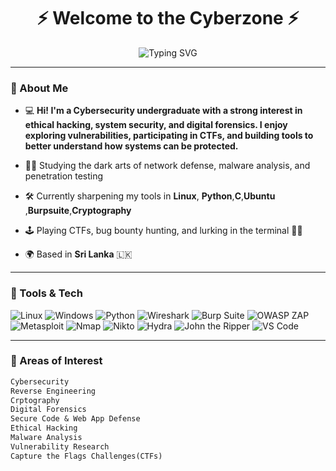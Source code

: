<h1 align="center">
  ⚡ Welcome to the Cyberzone ⚡
</h1>
<p align="center">
  <img src="https://readme-typing-svg.demolab.com?font=Fira+Code&duration=4000&pause=1000&center=true&vCenter=true&width=600&lines=Suhas+RB+%7C+Cybersecurity+Undergraduate;Ethical+Hacker+in+Training;Exploring+the+Digital+Underground;Securing+Tomorrow's+Web+Today" alt="Typing SVG" />
</p>


---

### 🧠 About Me

- 💻 **Hi! I'm a Cybersecurity undergraduate with a strong interest in ethical hacking, system security, and digital forensics. I enjoy exploring vulnerabilities, participating in CTFs, and building tools to better understand how systems can be protected.**

- 🧑‍💻 Studying the dark arts of network defense, malware analysis, and penetration testing  
- 🛠 Currently sharpening my tools in **Linux**, **Python**,**C**,**Ubuntu** ,**Burpsuite**,**Cryptography**
- 🕹 Playing CTFs, bug bounty hunting, and lurking in the terminal 👨‍🎤
- 🌍 Based in **Sri Lanka** 🇱🇰

---

### 🧰 Tools & Tech

![Linux](https://img.shields.io/badge/Linux-FCC624?style=flat&logo=linux&logoColor=black)
![Windows](https://img.shields.io/badge/Windows-0078D6?style=flat&logo=windows&logoColor=white)
![Python](https://img.shields.io/badge/Python-3776AB?style=flat&logo=python&logoColor=white)
![Wireshark](https://img.shields.io/badge/Wireshark-1679A7?style=flat&logo=wireshark&logoColor=white)
![Burp Suite](https://img.shields.io/badge/Burp_Suite-ff6633?style=flat&logoColor=white)
![OWASP ZAP](https://img.shields.io/badge/OWASP_ZAP-000000?style=flat&logo=OWASP&logoColor=white)
![Metasploit](https://img.shields.io/badge/Metasploit-000000?style=flat&logo=metasploit&logoColor=white)
![Nmap](https://img.shields.io/badge/Nmap-00457C?style=flat&logoColor=white)
![Nikto](https://img.shields.io/badge/Nikto-E34F26?style=flat&logoColor=white)
![Hydra](https://img.shields.io/badge/Hydra-990000?style=flat&logoColor=white)
![John the Ripper](https://img.shields.io/badge/John_The_Ripper-800080?style=flat&logoColor=white)
![VS Code](https://img.shields.io/badge/VS_Code-007ACC?style=flat&logo=visual-studio-code&logoColor=white)

---

### 🧩 Areas of Interest

```txt
Cybersecurity       
Reverse Engineering
Crptography
Digital Forensics    
Secure Code & Web App Defense
Ethical Hacking
Malware Analysis
Vulnerability Research
Capture the Flags Challenges(CTFs)
 
